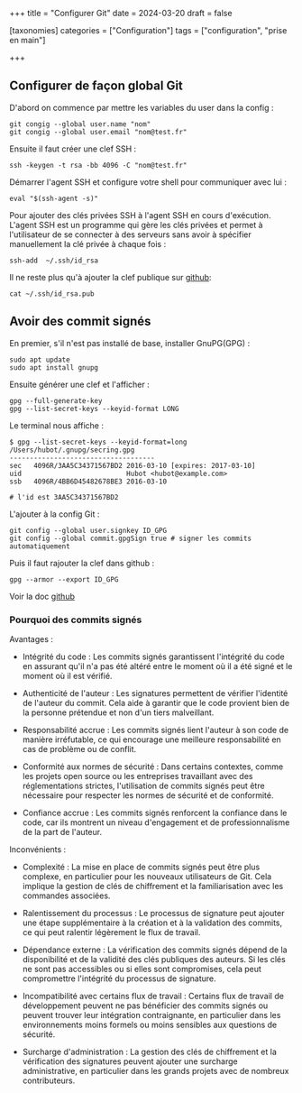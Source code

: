 +++
title = "Configurer Git"
date = 2024-03-20
draft = false

[taxonomies]
categories = ["Configuration"]
tags = ["configuration", "prise en main"]

+++

## Configurer de façon global Git

D'abord on commence par mettre les variables du user dans la config :
```
git congig --global user.name "nom"
git congig --global user.email "nom@test.fr"
```

Ensuite il faut créer une clef SSH :
```
ssh -keygen -t rsa -bb 4096 -C "nom@test.fr"
```

Démarrer l'agent SSH et configure votre shell pour communiquer avec lui :
```
eval "$(ssh-agent -s)"
```

Pour ajouter des clés privées SSH à l'agent SSH en cours d'exécution. L'agent SSH est un programme qui gère les clés privées et permet à l'utilisateur de se connecter à des serveurs sans avoir à spécifier manuellement la clé privée à chaque fois :
```
ssh-add  ~/.ssh/id_rsa
```

Il ne reste plus qu'à ajouter la clef publique sur [github](https://github.com/settings/keys):
```
cat ~/.ssh/id_rsa.pub
```

## Avoir des commit signés

En premier, s'il n'est pas installé de base, installer GnuPG(GPG) :
```
sudo apt update
sudo apt install gnupg
```

Ensuite générer une clef et l'afficher :
```
gpg --full-generate-key
gpg --list-secret-keys --keyid-format LONG
```

Le terminal nous affiche :
```
$ gpg --list-secret-keys --keyid-format=long
/Users/hubot/.gnupg/secring.gpg
------------------------------------
sec   4096R/3AA5C34371567BD2 2016-03-10 [expires: 2017-03-10]
uid                          Hubot <hubot@example.com>
ssb   4096R/4BB6D45482678BE3 2016-03-10

# l'id est 3AA5C34371567BD2
```

L'ajouter à la config Git :
```
git config --global user.signkey ID_GPG
git config --global commit.gpgSign true # signer les commits automatiquement
```

Puis il faut rajouter la clef dans github :
```
gpg --armor --export ID_GPG
```
Voir la doc [github](https://docs.github.com/fr/authentication/managing-commit-signature-verification/generating-a-new-gpg-key)

### Pourquoi des commits signés

Avantages :
* Intégrité du code : Les commits signés garantissent l'intégrité du code en assurant qu'il n'a pas été altéré entre le moment où il a été signé et le moment où il est vérifié.

* Authenticité de l'auteur : Les signatures permettent de vérifier l'identité de l'auteur du commit. Cela aide à garantir que le code provient bien de la personne prétendue et non d'un tiers malveillant.

* Responsabilité accrue : Les commits signés lient l'auteur à son code de manière irréfutable, ce qui encourage une meilleure responsabilité en cas de problème ou de conflit.

* Conformité aux normes de sécurité : Dans certains contextes, comme les projets open source ou les entreprises travaillant avec des réglementations strictes, l'utilisation de commits signés peut être nécessaire pour respecter les normes de sécurité et de conformité.

* Confiance accrue : Les commits signés renforcent la confiance dans le code, car ils montrent un niveau d'engagement et de professionnalisme de la part de l'auteur.

Inconvénients :
* Complexité : La mise en place de commits signés peut être plus complexe, en particulier pour les nouveaux utilisateurs de Git. Cela implique la gestion de clés de chiffrement et la familiarisation avec les commandes associées.

* Ralentissement du processus : Le processus de signature peut ajouter une étape supplémentaire à la création et à la validation des commits, ce qui peut ralentir légèrement le flux de travail.

* Dépendance externe : La vérification des commits signés dépend de la disponibilité et de la validité des clés publiques des auteurs. Si les clés ne sont pas accessibles ou si elles sont compromises, cela peut compromettre l'intégrité du processus de signature.

* Incompatibilité avec certains flux de travail : Certains flux de travail de développement peuvent ne pas bénéficier des commits signés ou peuvent trouver leur intégration contraignante, en particulier dans les environnements moins formels ou moins sensibles aux questions de sécurité.

* Surcharge d'administration : La gestion des clés de chiffrement et la vérification des signatures peuvent ajouter une surcharge administrative, en particulier dans les grands projets avec de nombreux contributeurs.